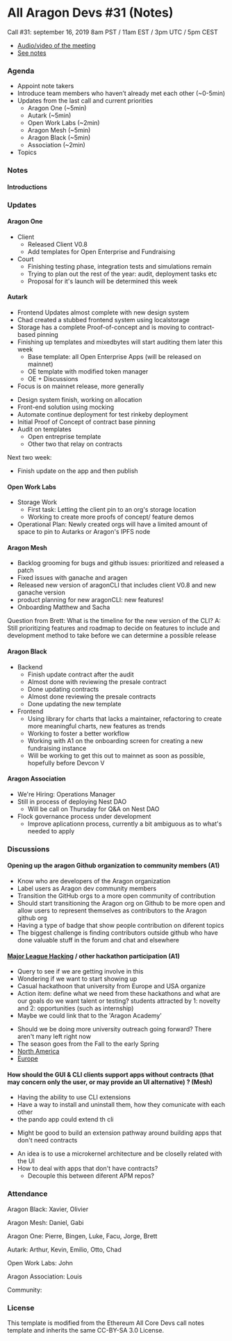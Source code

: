 
# All Aragon Devs #31 (Notes)
Call #31: september 16, 2019 8am PST / 11am EST / 3pm UTC / 5pm CEST

- [Audio/video of the meeting](https://youtu.be/Dyv1afwZKXo)
- [See notes](#notes)

### Agenda
* Appoint note takers
* Introduce team members who haven’t already met each other (~0-5min)
* Updates from the last call and current priorities
    * Aragon One (~5min)
    * Autark (~5min)
    * Open Work Labs (~2min)
    * Aragon Mesh (~5min)
    * Aragon Black (~5min)
    * Association (~2min)
* Topics


### Notes

#### Introductions


### Updates

#### Aragon One
- Client
    * Released Client V0.8
    * Add templates for Open Enterprise and Fundraising
- Court
    - Finishing testing phase, integration tests and simulations remain
    - Trying to plan out the rest of the year: audit, deployment tasks etc
    - Proposal for it's launch will be determined this week


#### Autark
- Frontend Updates almost complete with new design system
- Chad created a stubbed frontend system using localstorage
- Storage has a complete Proof-of-concept and is moving to contract-based pinning
- Finishing up templates and mixedbytes will start auditing them later this week
    - Base template: all Open Enterprise Apps (will be released on mainnet)
    - OE template with modified token manager
    - OE + Discussions
- Focus is on mainnet release, more generally
* Design system finish, working on allocation
* Front-end solution using mocking
* Automate continue deployment for test rinkeby deployment
* Initial Proof of Concept of contract base pinning
* Audit on templates
    * Open entreprise template
    * Other two that relay on contracts 

Next two week:
* Finish update on the app and then publish

#### Open Work Labs
- Storage Work
    - First task: Letting the client pin to an org's storage location
    - Working to create more proofs of concept/ feature demos
- Operational Plan: Newly created orgs will have a limited amount of space to pin to Autarks or Aragon's IPFS node

#### Aragon Mesh
- Backlog grooming for bugs and github issues: prioritized and released a patch
- Fixed issues with ganache and aragen
- Released new version of aragonCLI that includes client V0.8 and new ganache version
- product planning for new aragonCLI: new features!
- Onboarding Matthew and Sacha

Question from Brett: What is the timeline for the new version of the CLI? 
A: Still prioritizing features and roadmap to decide on features to include and development method to take before we can determine a possible release

#### Aragon Black
- Backend
    * Finish update contract after the audit
    * Almost done with reviewing the presale contract
    - Done updating contracts
    - Almost done reviewing the presale contracts
    - Done updating the new template
- Frontend
    - Using library for charts that lacks a maintainer, refactoring to create more meaningful charts, new features as trends
    - Working to foster a better workflow
    - Working with A1 on the onboarding screen for creating a new fundraising instance
    - Will be working to get this out to mainnet as soon as possible, hopefully before Devcon V

#### Aragon Association
- We're Hiring: Operations Manager
- Still in process of deploying Nest DAO
    - Will be call on Thursday for Q&A on Nest DAO
- Flock governance process under development
    - Improve aplicationn process, currently a bit ambiguous as to what's needed to apply


### Discussions 

#### Opening up the aragon Github organization to community members (A1)
* Know who are developers of the Aragon organization
* Label users as Aragon dev community members
* Transition the GitHub orgs to a more open community of contribution
* Should start transitioning the Aragon org on Github to be more open and allow users to represent themselves as contributors to the Aragon github org
* Having a type of badge that show people contribution on diferent topics
* The biggest challenge is finding contributors outside github who have done valuable stuff in the forum and chat and elsewhere 


#### [Major League Hacking](https://mlh.io/) / other hackathon participation (A1)
* Query to see if we are getting involve in this
* Wondering if we want to start showing up
* Casual hackathoon that university from Europe and USA organize
* Action item: define what we need from these hackathons and what are our goals do we want talent or testing? students attracted by 1: novelty and 2: opportunities (such as internship)
* Maybe we could link that to the 'Aragon Academy'
- Should we be doing more university outreach going forward? There aren't many left right now
- The season goes from the Fall to the early Spring
- [North America](https://mlh.io/seasons/na-2020/events)
- [Europe](https://mlh.io/seasons/eu-2020/events)

#### How should the GUI & CLI clients support apps without contracts (that may concern only the user, or may provide an UI alternative) ? (Mesh)
* Having the ability to use CLI extensions
* Have a way to install and uninstall them, how they comunicate with each other
* the pando app could extend th cli
- Might be good to build an extension pathway around building apps that don't need contracts
* An idea is to use a microkernel architecture and be closelly related with the UI
* How to deal with apps that don't have contracts?
    * Decouple this between diferent APM repos?


### Attendance

Aragon Black: Xavier, Olivier

Aragon Mesh: Daniel, Gabi

Aragon One: Pierre, Bingen, Luke, Facu, Jorge, Brett

Autark: Arthur, Kevin, Emilio, Otto, Chad

Open Work Labs: John

Aragon Association: Louis

Community:

### License
This template is modified from the Ethereum All Core Devs call notes template and inherits the same CC-BY-SA 3.0 License.
